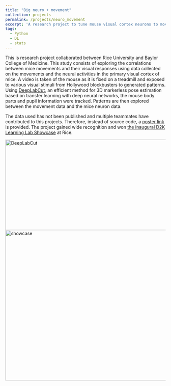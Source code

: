 ```yaml
---
title: "Big neuro + movement"
collection: projects
permalink: /projects/neuro_movement
excerpt: 'A research project to tune mouse visual cortex neurons to movements leveraging DeepLabCut'
tags:
  - Python
  - DL
  - stats
---
```


This is research project collaborated between Rice University and Baylor College of Medicine. This study consists of exploring the correlations between mice movements and their visual responses using data collected on the movements and the neural activities in the primary visual cortex of mice. A video is taken of the mouse as it is fixed on a treadmill and exposed to various visual stimuli from Hollywood blockbusters to generated patterns. Using <a href='http://www.mousemotorlab.org/deeplabcut'>DeepLabCut</a>, an efficient method for 3D markerless pose estimation based on transfer learning with deep neural networks, the mouse body parts and pupil information were tracked. Patterns are then explored between the movement data and the mice neuron data.

The data used has not been published and multiple teammates have contributed to this projects. Therefore, instead of source code, a <a href='http://yuchong-zhang.github.io/files/neuron_movement.pdf'>poster link</a> is provided. The project gained wide recognition and won <a href='https://news.rice.edu/2018/12/03/from-urban-flooding-to-mouse-brains-d2k-students-take-on-big-data/'>the inaugural D2K Learning Lab Showcase</a> at Rice.

<img class="alignnone  wp-image-577" alt="DeepLabCut" src="https://yuchong-zhang.github.io/images/DeepLabCut.png" width="844" height="284"/>

<img class="alignnone  wp-image-577" alt="showcase" src="https://yuchong-zhang.github.io/images/showcase.jpeg" width="844" height="473"/>
